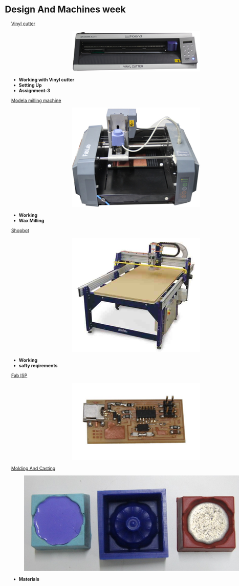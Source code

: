<div style="width:800px; margin:0 auto;">

# Design And Machines week

<div style="margin-left:2.5%">

<a href="week2_1.html">Vinyl cutter</a>

<center><a href="week2_1.html"><img src="img/vinyl_cutter/vinyl1.png" width= "400"/></a></center>

* <b>Working with Vinyl cutter</b>
* <b>Setting Up</b>
* <b>Assignment-3</b>

[Modela milling machine](week2_2.html)

<center><a href="week2_2.html"><img src="img/modella_milling/m.JPG" width= "400"/></a></center>

* <b>Working</b>
* <b>Wax Milling</b>


[Shopbot](week2_4.html)

<center><a href="week2_4.html"><img src="img/shopbot/shopbot.jpg" width= "400"/></a></center>

* <b>Working</b>
* <b>safty reqirements</b>


[Fab ISP](week2_3.html)

<center><a href="week2_3.html"><img src="img/fabISP/fabISP1.JPG" width= "400"/></a></center>




[Molding And Casting](week2_5.html)

<center><a href="week2_5.html"><img src="img/mould_cast/mc1.JPG" width= "700"/></a></center>

* <b>Materials</b>

</div>
